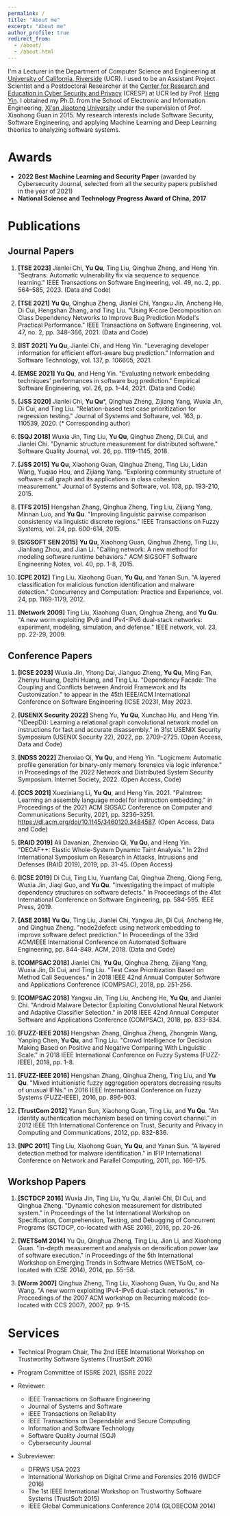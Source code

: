 ```yaml
---
permalink: /
title: "About me"
excerpt: "About me"
author_profile: true
redirect_from: 
  - /about/
  - /about.html
---
```


I'm a Lecturer in the Department of Computer Science and Engineering at [University of California, Riverside](https://www.ucr.edu) (UCR). I used to be an Assistant Project Scientist and a Postdoctoral Researcher at the [Center for Research and Education in Cyber Security and Privacy](https://cresp.cs.ucr.edu) (CRESP) at UCR led by Prof. [Heng Yin](https://www.cs.ucr.edu/~heng). I obtained my Ph.D. from the School of Electronic and Information Engineering, [Xi'an Jiaotong University](http://en.xjtu.edu.cn) under the supervision of Prof. Xiaohong Guan in 2015. My research interests include Software Security, Software Engineering, and applying Machine Learning and Deep Learning theories to analyzing software systems.

Awards
======
* **2022 Best Machine Learning and Security Paper** (awarded by Cybersecurity Journal, selected from all the security papers published in the year of 2021)
* **National Science and Technology Progress Award of China, 2017**

Publications
======
## Journal Papers
1. **[TSE 2023]** Jianlei Chi, **Yu Qu**, Ting Liu, Qinghua Zheng, and Heng Yin. "Seqtrans: Automatic vulnerability fix via sequence to sequence learning." IEEE Transactions on Software Engineering, vol. 49, no. 2, pp. 564–585, 2023. (Data and Code)

2. **[TSE 2021]** **Yu Qu**, Qinghua Zheng, Jianlei Chi, Yangxu Jin, Ancheng He, Di Cui, Hengshan Zhang, and Ting Liu. "Using K-core Decomposition on Class Dependency Networks to Improve Bug Prediction Model's Practical Performance." IEEE Transactions on Software Engineering, vol. 47, no. 2, pp. 348–366, 2021. (Data and Code)

3. **[IST 2021]** **Yu Qu**, Jianlei Chi, and Heng Yin. "Leveraging developer information for efficient effort-aware bug prediction." Information and Software Technology, vol. 137, p. 106605, 2021.

4. **[EMSE 2021]** **Yu Qu**, and Heng Yin. "Evaluating network embedding techniques' performances in software bug prediction." Empirical Software Engineering, vol. 26, pp. 1–44, 2021. (Data and Code)

5. **[JSS 2020]** Jianlei Chi, **Yu Qu**\*, Qinghua Zheng, Zijiang Yang, Wuxia Jin, Di Cui, and Ting Liu. "Relation-based test case prioritization for regression testing." Journal of Systems and Software, vol. 163, p. 110539, 2020.  (* Corresponding author)

6. **[SQJ 2018]** Wuxia Jin, Ting Liu, **Yu Qu**, Qinghua Zheng, Di Cui, and Jianlei Chi. "Dynamic structure measurement for distributed software." Software Quality Journal, vol. 26, pp. 1119-1145, 2018.

7. **[JSS 2015]** **Yu Qu**, Xiaohong Guan, Qinghua Zheng, Ting Liu, Lidan Wang, Yuqiao Hou, and Zijiang Yang. "Exploring community structure of software call graph and its applications in class cohesion measurement." Journal of Systems and Software, vol. 108, pp. 193-210, 2015.

8. **[TFS 2015]** Hengshan Zhang, Qinghua Zheng, Ting Liu, Zijiang Yang, Minnan Luo, and **Yu Qu**. "Improving linguistic pairwise comparison consistency via linguistic discrete regions." IEEE Transactions on Fuzzy Systems, vol. 24, pp. 600-614, 2015.

9. **[SIGSOFT SEN 2015]** **Yu Qu**, Xiaohong Guan, Qinghua Zheng, Ting Liu, Jianliang Zhou, and Jian Li. "Calling network: A new method for modeling software runtime behaviors." ACM SIGSOFT Software Engineering Notes, vol. 40, pp. 1-8, 2015.

10. **[CPE 2012]** Ting Liu, Xiaohong Guan, **Yu Qu**, and Yanan Sun. "A layered classification for malicious function identification and malware detection." Concurrency and Computation: Practice and Experience, vol. 24, pp. 1169-1179, 2012.

11. **[Network 2009]** Ting Liu, Xiaohong Guan, Qinghua Zheng, and **Yu Qu**. "A new worm exploiting IPv6 and IPv4-IPv6 dual-stack networks: experiment, modeling, simulation, and defense." IEEE network, vol. 23, pp. 22-29, 2009.

## Conference Papers
1. **[ICSE 2023]** Wuxia Jin, Yitong Dai, Jianguo Zheng, **Yu Qu**, Ming Fan, Zhenyu Huang, Dezhi Huang, and Ting Liu. "Dependency Facade: The Coupling and Conflicts between Android Framework and Its Customization." to appear in the 45th IEEE/ACM International Conference on Software Engineering (ICSE 2023), May 2023.

2. **[USENIX Security 2022]** Sheng Yu, **Yu Qu**, Xunchao Hu, and Heng Yin. "{DeepDi}: Learning a relational graph convolutional network model on instructions for fast and accurate disassembly." in 31st USENIX Security Symposium (USENIX Security 22), 2022, pp. 2709–2725. (Open Access, Data and Code)

3. **[NDSS 2022]** Zhenxiao Qi, **Yu Qu**, and Heng Yin. "Logicmem: Automatic profile generation for binary-only memory forensics via logic inference." in Proceedings of the 2022 Network and Distributed System Security Symposium. Internet Society, 2022. (Open Access, Code)

4. **[CCS 2021]** Xuezixiang Li, **Yu Qu**, and Heng Yin. 2021. "Palmtree: Learning an assembly language model for instruction embedding." in Proceedings of the 2021 ACM SIGSAC Conference on Computer and Communications Security, 2021, pp. 3236–3251. https://dl.acm.org/doi/10.1145/3460120.3484587. (Open Access, Data and Code)

5. **[RAID 2019]** Ali Davanian, Zhenxiao Qi, **Yu Qu**, and Heng Yin. "DECAF++: Elastic Whole-System Dynamic Taint Analysis." In 22nd International Symposium on Research in Attacks, Intrusions and Defenses (RAID 2019), 2019, pp. 31-45. (Open Access)

6. **[ICSE 2019]** Di Cui, Ting Liu, Yuanfang Cai, Qinghua Zheng, Qiong Feng, Wuxia Jin, Jiaqi Guo, and **Yu Qu**. "Investigating the impact of multiple dependency structures on software defects." In Proceedings of the 41st International Conference on Software Engineering, pp. 584-595. IEEE Press, 2019.

7. **[ASE 2018]** **Yu Qu**, Ting Liu, Jianlei Chi, Yangxu Jin, Di Cui, Ancheng He, and Qinghua Zheng. "node2defect: using network embedding to improve software defect prediction." In Proceedings of the 33rd ACM/IEEE International Conference on Automated Software Engineering, pp. 844-849. ACM, 2018. (Data and Code)

8. **[COMPSAC 2018]** Jianlei Chi, **Yu Qu**, Qinghua Zheng, Zijiang Yang, Wuxia Jin, Di Cui, and Ting Liu. "Test Case Prioritization Based on Method Call Sequences." in 2018 IEEE 42nd Annual Computer Software and Applications Conference (COMPSAC), 2018, pp. 251-256.

9. **[COMPSAC 2018]** Yangxu Jin, Ting Liu, Ancheng He, **Yu Qu**, and Jianlei Chi.  "Android Malware Detector Exploiting Convolutional Neural Network and Adaptive Classifier Selection." in 2018 IEEE 42nd Annual Computer Software and Applications Conference (COMPSAC), 2018, pp. 833-834.

10. **[FUZZ-IEEE 2018]** Hengshan Zhang, Qinghua Zheng, Zhongmin Wang, Yanping Chen, **Yu Qu**, and Ting Liu. "Crowd Intelligence for Decision Making Based on Positive and Negative Comparing With Linguistic Scale." in 2018 IEEE International Conference on Fuzzy Systems (FUZZ-IEEE), 2018, pp. 1-8.

11. **[FUZZ-IEEE 2016]** Hengshan Zhang, Qinghua Zheng, Ting Liu, and **Yu Qu**.  "Mixed intuitionistic fuzzy aggregation operators decreasing results of unusual IFNs." in 2016 IEEE International Conference on Fuzzy Systems (FUZZ-IEEE), 2016, pp. 896-903.

12. **[TrustCom 2012]** Yanan Sun, Xiaohong Guan, Ting Liu, and **Yu Qu**. "An identity authentication mechanism based on timing covert channel." in 2012 IEEE 11th International Conference on Trust, Security and Privacy in Computing and Communications, 2012, pp. 832-836.

13. **[NPC 2011]** Ting Liu, Xiaohong Guan, **Yu Qu**, and Yanan Sun. "A layered detection method for malware identification." in IFIP International Conference on Network and Parallel Computing, 2011, pp. 166-175.

## Workshop Papers
1. **[SCTDCP 2016]** Wuxia Jin, Ting Liu, Yu Qu, Jianlei Chi, Di Cui, and Qinghua Zheng. "Dynamic cohesion measurement for distributed system." in Proceedings of the 1st International Workshop on Specification, Comprehension, Testing, and Debugging of Concurrent Programs (SCTDCP, co-located with ASE 2016), 2016, pp. 20-26.

2. **[WETSoM 2014]** Yu Qu, Qinghua Zheng, Ting Liu, Jian Li, and Xiaohong Guan.  "In-depth measurement and analysis on densification power law of software execution." in Proceedings of the 5th International Workshop on Emerging Trends in Software Metrics (WETSoM, co-located with ICSE 2014), 2014, pp. 55-58.

3. **[Worm 2007]** Qinghua Zheng, Ting Liu, Xiaohong Guan, Yu Qu, and Na Wang. "A new worm exploiting IPv4-IPv6 dual-stack networks." in Proceedings of the 2007 ACM workshop on Recurring malcode (co-located with CCS 2007), 2007, pp. 9-15.

Services
======
* Technical Program Chair, The 2nd IEEE International Workshop on Trustworthy Software Systems (TrustSoft 2016)
* Program Committee of ISSRE 2021, ISSRE 2022

* Reviewer:
    + IEEE Transactions on Software Engineering
    + Journal of Systems and Software
    + IEEE Transactions on Reliability
    + IEEE Transactions on Dependable and Secure Computing
    + Information and Software Technology
    + Software Quality Journal (SQJ)
    + Cybersecurity Journal

* Subreviewer:
    + DFRWS USA 2023
    + International Workshop on Digital Crime and Forensics 2016 (IWDCF 2016)
    + The 1st IEEE International Workshop on Trustworthy Software Systems (TrustSoft 2015)
    + IEEE Global Communications Conference 2014 (GLOBECOM 2014)
